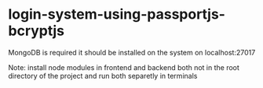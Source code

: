# login-system-using-passportjs-bcryptjs

MongoDB is required it should be installed on the system on localhost:27017

Note: install node modules in frontend and backend both not in the root directory of the project and run both separetly in terminals
